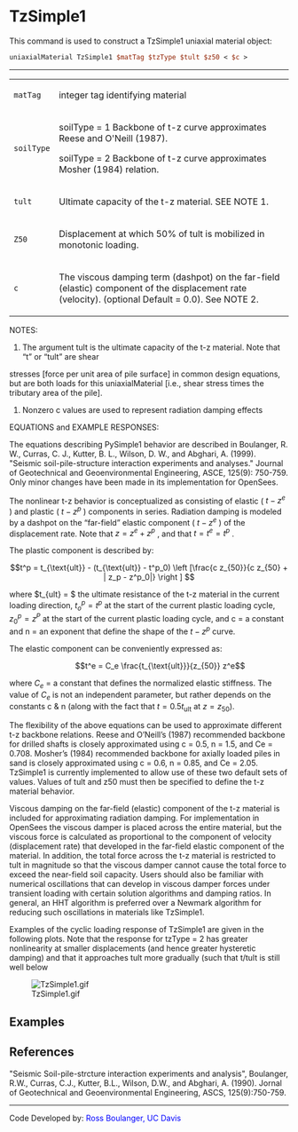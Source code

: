 # TzSimple1

<p>This command is used to construct a TzSimple1 uniaxial material
object:</p>

```tcl
uniaxialMaterial TzSimple1 $matTag $tzType $tult $z50 < $c >
```

<hr />

<table>
<tbody>
<tr class="odd">
<td><code class="parameter-table-variable">matTag</code></td>
<td><p>integer tag identifying material</p></td>
</tr>
<tr class="even">
<td><code class="parameter-table-variable">soilType</code></td>
<td><p>soilType = 1 Backbone of t-z curve approximates Reese and O'Neill
(1987).</p>
<p>soilType = 2 Backbone of t-z curve approximates Mosher (1984)
relation.</p></td>
</tr>
<tr class="odd">
<td><code class="parameter-table-variable">tult</code></td>
<td><p>Ultimate capacity of the t-z material. SEE NOTE 1.</p></td>
</tr>
<tr class="even">
<td><p><code class="parameter-table-variable">Z50</code></p></td>
<td><p>Displacement at which 50% of tult is mobilized in monotonic
loading.</p></td>
</tr>
<tr class="odd">
<td><code class="parameter-table-variable">c</code></td>
<td><p>The viscous damping term (dashpot) on the far-field (elastic)
component of the displacement rate (velocity). (optional Default = 0.0).
See NOTE 2.</p></td>
</tr>
</tbody>
</table>
<p>NOTES:</p>
<ol>
<li>The argument tult is the ultimate capacity of the t-z material. Note
that “t” or “tult” are shear</li>
</ol>
<p>stresses [force per unit area of pile surface] in common design
equations, but are both loads for this uniaxialMaterial [i.e., shear
stress times the tributary area of the pile].</p>
<ol>
<li>Nonzero c values are used to represent radiation damping
effects</li>
</ol>

<p>EQUATIONS and EXAMPLE RESPONSES:</p>
<p>The equations describing PySimple1 behavior are described in
Boulanger, R. W., Curras, C. J., Kutter, B. L., Wilson, D. W., and
Abghari, A. (1999). "Seismic soil-pile-structure interaction experiments
and analyses." Journal of Geotechnical and Geoenvironmental Engineering,
ASCE, 125(9): 750-759. Only minor changes have been made in its
implementation for OpenSees.</p>

The nonlinear t-z behavior is conceptualized as consisting of elastic
( $t-z^e$ ) and plastic
( $t-z^p$ ) components in series. Radiation damping
is modeled by a dashpot on the “far-field” elastic component
( $t-z^e$ ) of the displacement rate. Note that
 $z = z^e + z^p$ , and that  $t = t^e = t^p$ .

<p>The plastic component is described by:</p>

$$t^p = t_{\text{ult}} - (t_{\text{ult}} - t^p_0) \left
[\frac{c z_{50}}{c z_{50} + | z_p - z^p_0|} \right ] $$



where $t_{ult} = $ the ultimate resistance of
the t-z material in the current loading direction, $t^p_o = t^p$ at the start of the current plastic loading cycle,
$z^p_0 = z^P$ at the start of the current plastic
loading cycle, and c = a constant and n = an exponent that define the
shape of the $t-z^p$ curve.

<p>The elastic component can be conveniently expressed as:</p>
<dl>
<dt></dt>
<dd>

$$t^e = C_e \frac{t_{\text{ult}}}{z_{50}} z^e$$

</dd>
</dl>

where $C_e$ = a constant that defines the
normalized elastic stiffness. The value of $C_e$
is not an independent parameter, but rather depends on the constants c
&amp; n (along with the fact that $t = 0.5 t_{\text{ult}}$ at $z = z_{50}$).

<p>The flexibility of the above equations can be used to approximate
different t-z backbone relations. Reese and O’Neill’s (1987) recommended
backbone for drilled shafts is closely approximated using c = 0.5, n =
1.5, and Ce = 0.708. Mosher’s (1984) recommended backbone for axially
loaded piles in sand is closely approximated using c = 0.6, n = 0.85,
and Ce = 2.05. TzSimple1 is currently implemented to allow use of these
two default sets of values. Values of tult and z50 must then be
specified to define the t-z material behavior.</p>
<p>Viscous damping on the far-field (elastic) component of the t-z
material is included for approximating radiation damping. For
implementation in OpenSees the viscous damper is placed across the
entire material, but the viscous force is calculated as proportional to
the component of velocity (displacement rate) that developed in the
far-field elastic component of the material. In addition, the total
force across the t-z material is restricted to tult in magnitude so that
the viscous damper cannot cause the total force to exceed the near-field
soil capacity. Users should also be familiar with numerical oscillations
that can develop in viscous damper forces under transient loading with
certain solution algorithms and damping ratios. In general, an HHT
algorithm is preferred over a Newmark algorithm for reducing such
oscillations in materials like TzSimple1.</p>
<p>Examples of the cyclic loading response of TzSimple1 are given in the
following plots. Note that the response for tzType = 2 has greater
nonlinearity at smaller displacements (and hence greater hysteretic
damping) and that it approaches tult more gradually (such that t/tult is
still well below</p>
<figure>
<img src="/OpenSeesRT/contrib/static/TzSimple1.gif" title="TzSimple1.gif" alt="TzSimple1.gif" />
<figcaption aria-hidden="true">TzSimple1.gif</figcaption>
</figure>

## Examples

## References
<p>"Seismic Soil-pile-strcture interaction experiments and analysis",
Boulanger, R.W., Curras, C.J., Kutter, B.L., Wilson, D.W., and Abghari,
A. (1990). Jornal of Geotechnical and Geoenvironmental Engineering,
ASCS, 125(9):750-759.</p>
<hr />
<p>Code Developed by: <span style="color:blue"> Ross Boulanger, UC
Davis </span></p>
